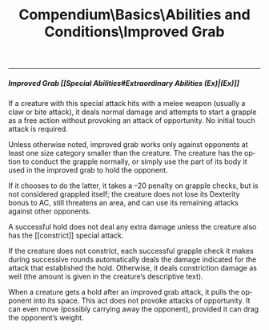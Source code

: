 ﻿---
lang: en
aliases: [Improved Grab]
title: Compendium\Basics\Abilities and Conditions\Improved Grab
tag: Abilities
---

---
##### Improved Grab [[Special Abilities#Extraordinary Abilities (Ex)|(Ex)]]

If a creature with this special attack hits with a melee weapon (usually a claw or bite attack), it deals normal damage and attempts to start a grapple as a free action without provoking an attack of opportunity. No initial touch attack is required. 

Unless otherwise noted, improved grab works only against opponents at least one size category smaller than the creature. The creature has the option to conduct the grapple normally, or simply use the part of its body it used in the improved grab to hold the opponent. 

If it chooses to do the latter, it takes a –20 penalty on grapple checks, but is not considered grappled itself; the creature does not lose its Dexterity bonus to AC, still threatens an area, and can use its remaining attacks against other opponents. 

A successful hold does not deal any extra damage unless the creature also has the [[constrict]] special attack. 

If the creature does not constrict, each successful grapple check it makes during successive rounds automatically deals the damage indicated for the attack that established the hold. Otherwise, it deals constriction damage as well (the amount is given in the creature’s descriptive text). 

When a creature gets a hold after an improved grab attack, it pulls the opponent into its space. This act does not provoke attacks of opportunity. It can even move (possibly carrying away the opponent), provided it can drag the opponent’s weight.



<br><br>
---
